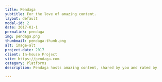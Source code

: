 ```yaml
---
title: Pendaga
subtitle: For the love of amazing content.
layout: default
modal-id: 2
date: 2017-01-1
permalink: pendaga
img: pendaga.png
thumbnail: pendaga-thumb.png
alt: image-alt
project-date: 2017
client: In-house Project
site: https://pendaga.com
category: Platforms
description: Pendaga hosts amazing content, shared by you and rated by you. Join now to earn points and win awards.

---
```

